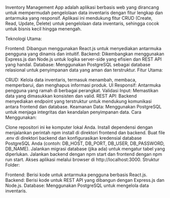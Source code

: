 Inventory Management App adalah aplikasi berbasis web yang dirancang untuk mempermudah pengelolaan data inventaris dengan fitur lengkap dan antarmuka yang responsif. Aplikasi ini mendukung fitur CRUD (Create, Read, Update, Delete) untuk pengelolaan data inventaris, sehingga cocok untuk bisnis kecil hingga menengah.

Teknologi Utama:

Frontend: Dibangun menggunakan React.js untuk menyediakan antarmuka pengguna yang dinamis dan intuitif.
Backend: Dikembangkan menggunakan Express.js dan Node.js untuk logika server-side yang efisien dan REST API yang handal.
Database: Menggunakan PostgreSQL sebagai database relasional untuk penyimpanan data yang aman dan terstruktur.
Fitur Utama:

CRUD: Kelola data inventaris, termasuk menambah, membaca, memperbarui, dan menghapus informasi produk.
UI Responsif: Antarmuka pengguna yang ramah di berbagai perangkat.
Validasi Input: Memastikan data yang dimasukkan konsisten dan valid.
REST API: Backend menyediakan endpoint yang terstruktur untuk mendukung komunikasi antara frontend dan database.
Keamanan Data: Menggunakan PostgreSQL untuk menjaga integritas dan keandalan penyimpanan data.
Cara Menggunakan:

Clone repositori ini ke komputer lokal Anda.
Install dependensi dengan menjalankan perintah npm install di direktori frontend dan backend.
Buat file .env di direktori backend dan konfigurasikan kredensial database PostgreSQL Anda (contoh: DB_HOST, DB_PORT, DB_USER, DB_PASSWORD, DB_NAME).
Jalankan migrasi database (jika ada) untuk mengatur tabel yang diperlukan.
Jalankan backend dengan npm start dan frontend dengan npm run start.
Akses aplikasi melalui browser di http://localhost:3000.
Struktur Folder:

Frontend: Berisi kode untuk antarmuka pengguna berbasis React.js.
Backend: Berisi kode untuk REST API yang dibangun dengan Express.js dan Node.js.
Database: Menggunakan PostgreSQL untuk mengelola data inventaris.
